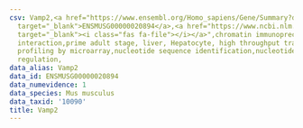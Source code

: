 ```yaml
---
csv: Vamp2,<a href="https://www.ensembl.org/Homo_sapiens/Gene/Summary?db=core;g=ENSMUSG00000020894"
  target="_blank">ENSMUSG00000020894</a>,<a href="https://www.ncbi.nlm.nih.gov/pubmed/23834426"
  target="_blank"><i class="fas fa-file"></i></a>",chromatin immunoprecipitation assay,direct
  interaction,prime adult stage, liver, Hepatocyte, high throughput transcription
  profiling by microarray,nucleotide sequence identification,nucleotide sequence identification,transcriptional
  regulation,
data_alias: Vamp2
data_id: ENSMUSG00000020894
data_numevidence: 1
data_species: Mus musculus
data_taxid: '10090'
title: Vamp2
---
```

